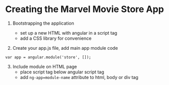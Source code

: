 # Creating the Marvel Movie Store App

1. Bootstrapping the application
    - set up a new HTML with angular in a script tag
    - add a CSS library for convenience

2. Create your app.js file, add main app module code
```
var app = angular.module('store', []);
```

3. Include module on HTML page
    - place script tag below angular script tag
    - add `ng-app=module-name` attribute to html, body or div tag
